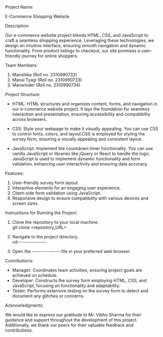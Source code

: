 Project Name:

E-Commerce Shopping Website

Description:

Our e-commerce website project blends HTML, CSS, and JavaScript to craft a seamless shopping experience. Leveraging these technologies, we design an intuitive interface, ensuring smooth navigation and dynamic functionality. From product listings to checkout, our site promises a user-friendly journey for online shoppers.

Team Members:

1. Manshika    (Roll no. 2310990732)
2. Mansi Tyagi (Roll no. 2310990733)
3. Manwinder   (Roll no. 2310990734)

Project Structure:

- HTML:
HTML structures and organizes content, forms, and navigation in our e-commerce website project. It lays the foundation for seamless interaction and presentation, ensuring accessibility and compatibility across browsers.

- CSS:
Style your webpage to make it visually appealing. You can use CSS to control fonts, colors, and layout.CSS is employed for styling the survey form, ensuring a visually appealing and consistent layout.

- JavaScript:
Implement the countdown timer functionality. You can use vanilla JavaScript or libraries like jQuery or React to handle the logic. JavaScript is used to implement dynamic functionality and form validation, enhancing user interactivity and ensuring data accuracy.

Features:

1. User-friendly survey form layout.
2. Interactive elements for an engaging user experience.
3. Client-side form validation using JavaScript.
4. Responsive design to ensure compatibility with various devices and screen sizes.

Instructions for Running the Project:

1. Clone the repository to your local machine.  
   git clone <repository_URL>
   
2. Navigate to the project directory.   
   cd---------------
   
3. Open the ---------------file in your preferred web browser.

Contributions:

- Manager: Coordinates team activities, ensuring project goals are achieved on schedule.
- Developer: Constructs the survey form employing HTML, CSS, and JavaScript, focusing on functionality and adaptability.
- Tester: Performs extensive testing on the survey form to detect and document any glitches or concerns.

Acknowledgments:

We would like to express our gratitude to Mr. Vibhu Sharma for their guidance and support throughout the development of this project. Additionally, we thank our peers for their valuable feedback and contributions.
